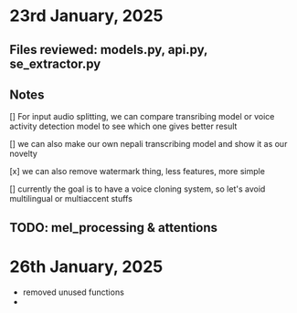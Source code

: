 
# 23rd January, 2025

## Files reviewed: models.py, api.py, se_extractor.py

## Notes
[] For input audio splitting, we can compare transribing model or voice activity detection model to see which one gives better result

[] we can also make our own nepali transcribing model and show it as our novelty

[x] we can also remove watermark thing, less features, more simple

[] currently the goal is to have a voice cloning system, so let's avoid multilingual or multiaccent stuffs

## TODO: mel_processing & attentions

# 26th January, 2025

- removed unused functions
- 
